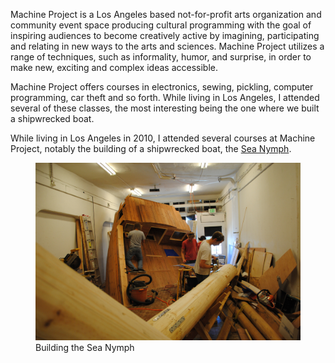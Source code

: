 <!--
title: Machine Project
location: Echo Park, Los Angeles, CA
description: Community artspace in Echo Park, Los Angeles
website: http://machineproject.com/blog/2010/09/05/shipwrecked-boat/
start: 2010-01-01
end: 2010-08-01
-->

Machine Project is a Los Angeles based not-for-profit arts organization and community event space producing cultural programming with the goal of inspiring audiences to become creatively active by imagining, participating and relating in new ways to the arts and sciences. Machine Project utilizes a range of techniques, such as informality, humor, and surprise, in order to make new, exciting and complex ideas accessible.

Machine Project offers courses in electronics, sewing, pickling, computer programming, car theft and so forth. While living in Los Angeles, I attended several of these classes, the most interesting being the one where we built a shipwrecked boat.

While living in Los Angeles in 2010, I attended several courses at Machine Project, notably the building of a shipwrecked boat, the [Sea Nymph](http://machineproject.com/2010/09/05/shipwrecked-boat/).

<figure>
  <a href="http://machineproject.com/2010/09/05/shipwrecked-boat/">
    <img src="/schools/machine-project/sea-nymph.jpg">
  </a>
  <figcaption>Building the Sea Nymph</figcaption>
</figure>
